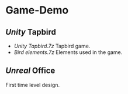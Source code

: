 # Game-Demo
## *Unity* Tapbird
* *Unity Tapbird.7z* Tapbird game.
* *Bird elements.7z* Elements used in the game.
## *Unreal* Office
First time level design.
